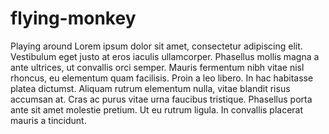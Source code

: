 flying-monkey
=============

Playing around
Lorem ipsum dolor sit amet, consectetur adipiscing elit. Vestibulum eget justo at eros iaculis ullamcorper. Phasellus mollis magna a ante ultrices, ut convallis orci semper. Mauris fermentum nibh vitae nisl rhoncus, eu elementum quam facilisis. Proin a leo libero. In hac habitasse platea dictumst. Aliquam rutrum elementum nulla, vitae blandit risus accumsan at. Cras ac purus vitae urna faucibus tristique. Phasellus porta ante sit amet molestie pretium. Ut eu rutrum ligula. In convallis placerat mauris a tincidunt.
